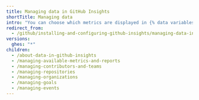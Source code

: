 ```yaml
---
title: Managing data in GitHub Insights
shortTitle: Managing data
intro: "You can choose which metrics are displayed in {% data variables.product.prodname_insights %} and which organizations, repositories, and people are included in those metrics. You can set targets for and add context to metrics."
redirect_from:
  - /github/installing-and-configuring-github-insights/managing-data-in-github-insights
versions:
  ghes: "*"
children:
  - /about-data-in-github-insights
  - /managing-available-metrics-and-reports
  - /managing-contributors-and-teams
  - /managing-repositories
  - /managing-organizations
  - /managing-goals
  - /managing-events
---
```

